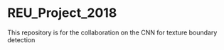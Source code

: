 # REU_Project_2018
This repository is for the collaboration on the CNN for texture boundary detection 
